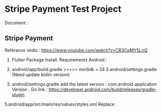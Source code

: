 # Stripe Payment Test Project

Document :
## Stripe Payment
Referance vedio : https://www.youtube.com/watch?v=CR3CqMY5LnQ

1. Flutter Package Install.
Requirements Android :
 

2. android/app/build.gradle >>>>> minSdk = 24
3.android/settings.gradle  (Need update kotlin version)
4. android/settings.gradle 
add the latest version : com.android.application Version
. Go link :
https://developer.android.com/build/releases/gradle-plugin


5.android/app/src/main/res/values/styles.xml
Replace :   <style name="NormalTheme" parent="Theme.MaterialComponents">

6.android/app/src/main/res/values-night/styles.xml
Replace :   <style name="NormalTheme" parent="Theme.MaterialComponents">

 


7.Android/gradle/wrapper/gradle-wrapper.properties 
(Only below url replace)
distributionUrl=https\://services.gradle.org/distributions/gradle-8.9-bin.zip
 

8. android/app/src/main/kotlin/com/example/project_my_flutter/MainActivity

Replase last line 
import io.flutter.embedding.android.FlutterFragmentActivity
class MainActivity: FlutterFragmentActivity() {
}
9..Make new file in below path and keep this belowe code  :
android/app/proguard-rules.pro

===
-dontwarn com.stripe.android.pushProvisioning.PushProvisioningActivity$g
-dontwarn com.stripe.android.pushProvisioning.PushProvisioningActivityStarter$Args
-dontwarn com.stripe.android.pushProvisioning.PushProvisioningActivityStarter$Error
-dontwarn com.stripe.android.pushProvisioning.PushProvisioningActivityStarter
-dontwarn com.stripe.android.pushProvisioning.PushProvisioningEphemeralKeyProvider

 

No check everything going good ,Build one apk form app.

10. Replace the suugessed ndkVersion : 
android/app/build.gradle
11. Now - in concole (Flutter clean and Flutter pub get) one more

12.
https://docs.stripe.com/api/payment_intents..
13.
https://docs.page/flutter-stripe/flutter_stripe/sheet

14. ## In Main file
  Stripe.publishableKey = publishableKey;
  await Stripe.instance.applySettings();


Make fuction and Works good.
